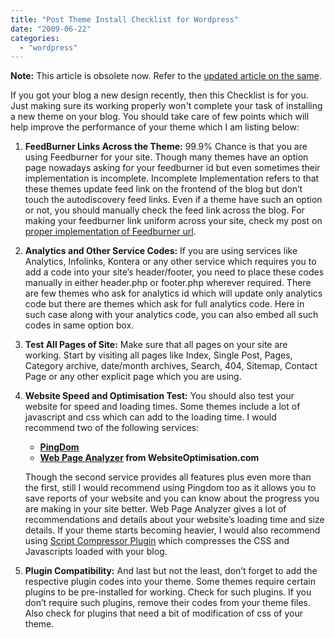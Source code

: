 ```yaml
---
title: "Post Theme Install Checklist for Wordpress"
date: "2009-06-22"
categories: 
  - "wordpress"
---
```


**Note:** This article is obsolete now. Refer to the [updated article on the same](http://nspeaks.com/post-theme-install-checklist-things-to-do-after-you-install-a-new-theme/ "Post Theme Install Checklist – Things to do after you install a new theme").

If you got your blog a new design recently, then this Checklist is for you. Just making sure its working properly won't complete your task of installing a new theme on your blog. You should take care of few points which will help improve the performance of your theme which I am listing below:

1. **FeedBurner Links Across the Theme:** 99.9% Chance is that you are using Feedburner for your site. Though many themes have an option page nowadays asking for your feedburner id but even sometimes their implementation is incomplete. Incomplete Implementation refers to that these themes update feed link on the frontend of the blog but don’t touch the autodiscovery feed links. Even if a theme have such an option or not, you should manually check the feed link across the blog. For making your feedburner link uniform across your site, check my post on [proper implementation of Feedburner url](http://nspeaks.com/24/switch-your-feeds-to-feedburner-guide/).
2. **Analytics and Other Service Codes:** If you are using services like Analytics, Infolinks, Kontera or any other service which requires you to add a code into your site’s header/footer, you need to place these codes manually in either header.php or footer.php wherever required. There are few themes who ask for analytics id which will update only analytics code but there are themes which ask for full analytics code. Here in such case along with your analytics code, you can also embed all such codes in same option box.
3. **Test All Pages of Site:** Make sure that all pages on your site are working. Start by visiting all pages like Index, Single Post, Pages, Category archive, date/month archives, Search, 404, Sitemap, Contact Page or any other explicit page which you are using.
4. **Website Speed and Optimisation Test:** You should also test your website for speed and loading times. Some themes include a lot of javascript and css which can add to the loading time. I would recommend two of the following services:
    
    - [**PingDom**](http://tools.pingdom.com/fpt/)
    - **[Web Page Analyzer](http://www.websiteoptimization.com/services/analyze/) from WebsiteOptimisation.com**
    
    Though the second service provides all features plus even more than the first, still I would recommend using Pingdom too as it allows you to save reports of your website and you can know about the progress you are making in your site better. Web Page Analyzer gives a lot of recommendations and details about your website’s loading time and size details. If your theme starts becoming heavier, I would also recommend using [Script Compressor Plugin](http://wordpress.org/extend/plugins/script-compressor/) which compresses the CSS and Javascripts loaded with your blog.
5. **Plugin Compatibility:** And last but not the least, don’t forget to add the respective plugin codes into your theme. Some themes require certain plugins to be pre-installed for working. Check for such plugins. If you don’t require such plugins, remove their codes from your theme files. Also check for plugins that need a bit of modification of css of your theme.
